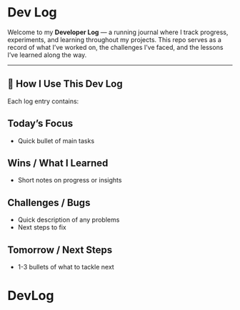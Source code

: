 # Dev Log

Welcome to my **Developer Log** — a running journal where I track progress, experiments, and learning throughout my projects. This repo serves as a record of what I’ve worked on, the challenges I’ve faced, and the lessons I’ve learned along the way.

---

## 📝 How I Use This Dev Log

Each log entry contains:


## Today’s Focus
- Quick bullet of main tasks

## Wins / What I Learned
- Short notes on progress or insights

## Challenges / Bugs
- Quick description of any problems
- Next steps to fix

## Tomorrow / Next Steps
- 1-3 bullets of what to tackle next
# DevLog
